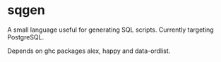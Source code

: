 sqgen
=====

A small language useful for generating SQL scripts. Currently targeting PostgreSQL.

Depends on ghc packages alex, happy and data-ordlist.
